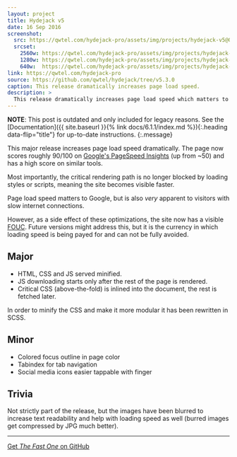 ```yaml
---
layout: project
title: Hydejack v5
date: 16 Sep 2016
screenshot:
  src: https://qwtel.com/hydejack-pro/assets/img/projects/hydejack-v5@0,25x.jpg
  srcset:
    2560w: https://qwtel.com/hydejack-pro/assets/img/projects/hydejack-v5.jpg
    1280w: https://qwtel.com/hydejack-pro/assets/img/projects/hydejack-v5@0,5x.jpg
    640w:  https://qwtel.com/hydejack-pro/assets/img/projects/hydejack-v5@0,25x.jpg
link: https://qwtel.com/hydejack-pro
source: https://github.com/qwtel/hydejack/tree/v5.3.0
caption: This release dramatically increases page load speed.
description: >
  This release dramatically increases page load speed which matters to Google and visitors with slow connections alike.
---
```


**NOTE**: This post is outdated and only included for legacy reasons.
See the [Documentation]({{ site.baseurl }}{% link docs/6.1.1/index.md %}){:.heading data-flip="title"} for up-to-date instructions.
{:.message}

This major release increases page load speed dramatically. The page now scores roughly 90/100 on [Google's PageSpeed Insights](https://developers.google.com/speed/pagespeed/insights/?url=http%3A%2F%2Fqwtel.com%2Fhydejack%2F) (up from ~50) and has a high score on similar tools.

Most importantly, the critical rendering path is no longer blocked by loading styles or scripts, meaning the site becomes visible faster.

Page load speed matters to Google, but is also *very* apparent to visitors with slow internet connections.

However, as a side effect of these optimizations, the site now has a visible [FOUC](https://en.wikipedia.org/wiki/Flash_of_unstyled_content).
Future versions might address this, but it is the currency in which loading speed is being payed for and can not be fully avoided.

## Major

* HTML, CSS and JS served minified.
* JS downloading starts only after the rest of the page is rendered.
* Critical CSS (above-the-fold) is inlined into the document, the rest is fetched later.

In order to minify the CSS and make it more modular it has been rewritten in SCSS.


## Minor

* Colored focus outline in page color
* Tabindex for tab navigation
* Social media icons easier tappable with finger

## Trivia

Not strictly part of the release, but the images have been blurred to increase text readability and help with loading speed as well (burred images get compressed by JPG much better).

***

[Get *The Fast One* on GitHub](https://github.com/qwtel/hydejack/releases/tag/v5.0.0)
